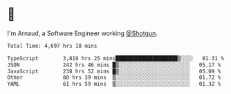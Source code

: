 # 👋

I'm Arnaud, a Software Engineer working [@Shotgun](https://shotgun.live).

<!--START_SECTION:waka-->

```txt
Total Time: 4,697 hrs 18 mins

TypeScript        3,819 hrs 25 mins████████████████████▒░░░░   81.31 %
JSON              242 hrs 46 mins █▒░░░░░░░░░░░░░░░░░░░░░░░   05.17 %
JavaScript        238 hrs 52 mins █▒░░░░░░░░░░░░░░░░░░░░░░░   05.09 %
Other             80 hrs 39 mins  ▒░░░░░░░░░░░░░░░░░░░░░░░░   01.72 %
YAML              61 hrs 59 mins  ▒░░░░░░░░░░░░░░░░░░░░░░░░   01.32 %
```

<!--END_SECTION:waka-->
